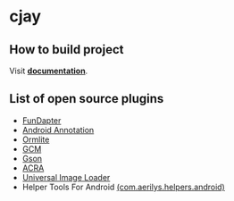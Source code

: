 cjay
====

## How to build project

Visit [**documentation**](https://github.com/tieubao/cjay/wiki/How-to-build-project).


## List of open source plugins

* [FunDapter](https://github.com/amigold/FunDapter)
* [Android Annotation](https://github.com/excilys/androidannotations/)
* [Ormlite](https://github.com/j256/ormlite-android)
* [GCM](http://developer.android.com/google/gcm/index.html)
* [Gson](https://code.google.com/p/google-gson/)
* [ACRA](https://github.com/ACRA/acra)
* [Universal Image Loader](https://github.com/nostra13/Android-Universal-Image-Loader)
* Helper Tools For Android [(com.aerilys.helpers.android)](https://github.com/Neferetheka/Helper-Tools-for-Android)

